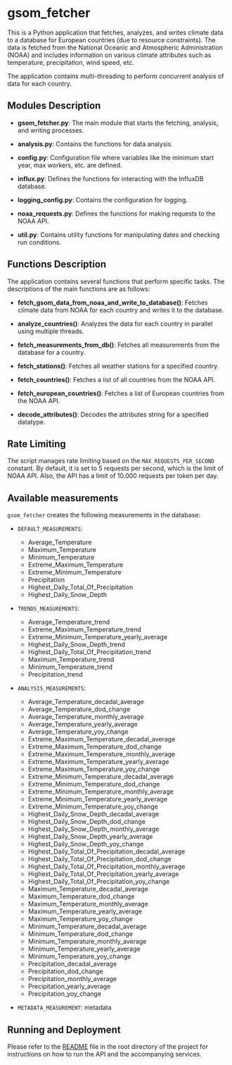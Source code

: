 # gsom_fetcher

This is a Python application that fetches, analyzes, and writes climate data to a database for European countries (due
to resource constraints). The data is fetched from the National Oceanic and Atmospheric Administration (NOAA) and
includes information on various climate attributes such as temperature, precipitation, wind speed, etc.

The application contains multi-threading to perform concurrent analysis of data for each country.

## Modules Description

- **gsom_fetcher.py**: The main module that starts the fetching, analysis, and writing processes.

- **analysis.py**: Contains the functions for data analysis.

- **config.py**: Configuration file where variables like the minimum start year, max workers, etc. are defined.

- **influx.py**: Defines the functions for interacting with the InfluxDB database.

- **logging_config.py**: Contains the configuration for logging.

- **noaa_requests.py**: Defines the functions for making requests to the NOAA API.

- **util.py**: Contains utility functions for manipulating dates and checking run conditions.

## Functions Description

The application contains several functions that perform specific tasks. The descriptions of the main functions are as
follows:

- **fetch_gsom_data_from_noaa_and_write_to_database()**: Fetches climate data from NOAA for each country and writes it
  to the database.

- **analyze_countries()**: Analyzes the data for each country in parallel using multiple threads.

- **fetch_measurements_from_db()**: Fetches all measurements from the database for a country.

- **fetch_stations()**: Fetches all weather stations for a specified country.

- **fetch_countries()**: Fetches a list of all countries from the NOAA API.

- **fetch_european_countries()**: Fetches a list of European countries from the NOAA API.

- **decode_attributes()**: Decodes the attributes string for a specified datatype.

## Rate Limiting

The script manages rate limiting based on the `MAX_REQUESTS_PER_SECOND` constant. By default, it is set to 5 requests
per second, which is the limit of NOAA API. Also, the API has a limit of 10.000 requests per token per day.

## Available measurements

`gsom_fetcher` creates the following measurements in the database:

- `DEFAULT_MEASUREMENTS`:
    - Average_Temperature
    - Maximum_Temperature
    - Minimum_Temperature
    - Extreme_Maximum_Temperature
    - Extreme_Minimum_Temperature
    - Precipitation
    - Highest_Daily_Total_Of_Precipitation
    - Highest_Daily_Snow_Depth

- `TRENDS_MEASUREMENTS`:
    - Average_Temperature_trend
    - Extreme_Maximum_Temperature_trend
    - Extreme_Minimum_Temperature_yearly_average
    - Highest_Daily_Snow_Depth_trend
    - Highest_Daily_Total_Of_Precipitation_trend
    - Maximum_Temperature_trend
    - Minimum_Temperature_trend
    - Precipitation_trend

- `ANALYSIS_MEASUREMENTS`:
    - Average_Temperature_decadal_average
    - Average_Temperature_dod_change
    - Average_Temperature_monthly_average
    - Average_Temperature_yearly_average
    - Average_Temperature_yoy_change
    - Extreme_Maximum_Temperature_decadal_average
    - Extreme_Maximum_Temperature_dod_change
    - Extreme_Maximum_Temperature_monthly_average
    - Extreme_Maximum_Temperature_yearly_average
    - Extreme_Maximum_Temperature_yoy_change
    - Extreme_Minimum_Temperature_decadal_average
    - Extreme_Minimum_Temperature_dod_change
    - Extreme_Minimum_Temperature_monthly_average
    - Extreme_Minimum_Temperature_yearly_average
    - Extreme_Minimum_Temperature_yoy_change
    - Highest_Daily_Snow_Depth_decadal_average
    - Highest_Daily_Snow_Depth_dod_change
    - Highest_Daily_Snow_Depth_monthly_average
    - Highest_Daily_Snow_Depth_yearly_average
    - Highest_Daily_Snow_Depth_yoy_change
    - Highest_Daily_Total_Of_Precipitation_decadal_average
    - Highest_Daily_Total_Of_Precipitation_dod_change
    - Highest_Daily_Total_Of_Precipitation_monthly_average
    - Highest_Daily_Total_Of_Precipitation_yearly_average
    - Highest_Daily_Total_Of_Precipitation_yoy_change
    - Maximum_Temperature_decadal_average
    - Maximum_Temperature_dod_change
    - Maximum_Temperature_monthly_average
    - Maximum_Temperature_yearly_average
    - Maximum_Temperature_yoy_change
    - Minimum_Temperature_decadal_average
    - Minimum_Temperature_dod_change
    - Minimum_Temperature_monthly_average
    - Minimum_Temperature_yearly_average
    - Minimum_Temperature_yoy_change
    - Precipitation_decadal_average
    - Precipitation_dod_change
    - Precipitation_monthly_average
    - Precipitation_yearly_average
    - Precipitation_yoy_change

- `METADATA_MEASUREMENT`: metadata

## Running and Deployment

Please refer to the [README](../README.MD) file in the root directory of the project for instructions on how to run the
API and the accompanying services.
